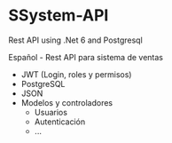 # SSystem-API
Rest API using .Net 6 and Postgresql

Español - Rest API para sistema de ventas 
 - JWT (Login, roles y permisos)
 - PostgreSQL
 - JSON
 - Modelos y controladores
   - Usuarios
   - Autenticación
   - ...

